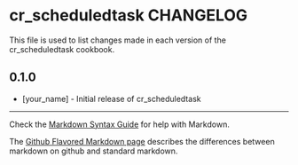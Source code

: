 cr_scheduledtask CHANGELOG
==========================

This file is used to list changes made in each version of the cr_scheduledtask cookbook.

0.1.0
-----
- [your_name] - Initial release of cr_scheduledtask

- - -
Check the [Markdown Syntax Guide](http://daringfireball.net/projects/markdown/syntax) for help with Markdown.

The [Github Flavored Markdown page](http://github.github.com/github-flavored-markdown/) describes the differences between markdown on github and standard markdown.
